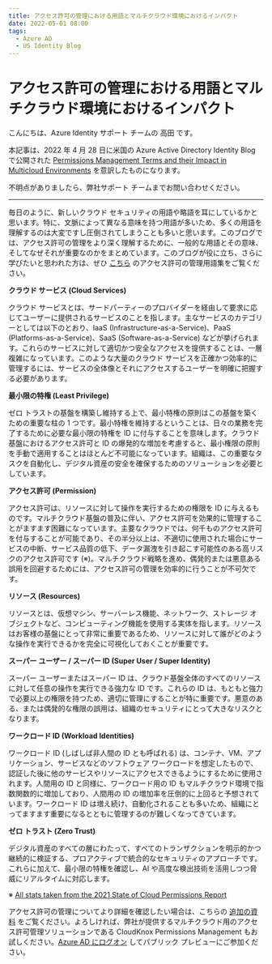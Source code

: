 ```yaml
---
title: アクセス許可の管理における用語とマルチクラウド環境におけるインパクト
date: 2022-05-01 08:00
tags:
  - Azure AD
  - US Identity Blog
---
```


# アクセス許可の管理における用語とマルチクラウド環境におけるインパクト

こんにちは、Azure Identity サポート チームの 高田 です。

本記事は、2022 年 4 月 28 日に米国の Azure Active Directory Identity Blog で公開された [Permissions Management Terms and their Impact in Multicloud Environments](https://techcommunity.microsoft.com/t5/azure-active-directory-identity/permissions-management-terms-and-their-impact-in-multicloud/ba-p/3282144) を意訳したものになります。

不明点がありましたら、弊社サポート チームまでお問い合わせください。

----

毎日のように、新しいクラウド セキュリティの用語や略語を耳にしているかと思います。特に、文脈によって異なる意味を持つ用語が多いため、多くの用語を理解するのは大変ですし圧倒されてしまうことも多いと思います。このブログでは、アクセス許可の管理をより深く理解するために、一般的な用語とその意味、そしてなぜそれが重要なのかをまとめています。このブログが役に立ち、さらに学びたいと思われた方は、ぜひ [こちら](https://aka.ms/PermissionsManagementGlossary) のアクセス許可の管理用語集をご覧ください。

**クラウド サービス (Cloud Services)**

クラウド サービスとは、サードパーティーのプロバイダーを経由して要求に応じてユーザーに提供されるサービスのことを指します。主なサービスのカテゴリーとしては以下のとおり、IaaS (Infrastructure-as-a-Service)、PaaS (Platforms-as-a-Service)、SaaS (Software-as-a-Service) などが挙げられます。これらのサービスに対して適切かつ安全なアクセスを提供することは、一層複雑になっています。このような大量のクラウド サービスを正確かつ効率的に管理するには、サービスの全体像とそれにアクセスするユーザーを明確に把握する必要があります。

**最小限の特権 (Least Privilege)**

ゼロ トラストの基盤を構築し維持する上で、最小特権の原則はこの基盤を築くための重要な柱の 1 つです。最小特権を維持するということは、日々の業務を完了するために必要な最小限の特権を ID に付与することを意味します。クラウド基盤におけるアクセス許可と ID の爆発的な増加を考慮すると、最小権限の原則を手動で適用することはほとんど不可能になっています。組織は、この重要なタスクを自動化し、デジタル資産の安全を確保するためのソリューションを必要としています。

**アクセス許可 (Permission)**

アクセス許可は、リソースに対して操作を実行するための権限を ID に与えるものです。マルチクラウド基盤の普及に伴い、アクセス許可を効果的に管理することがますます困難になっています。主要なクラウドでは、何千ものアクセス許可を付与することが可能であり、その半分以上は、不適切に使用された場合にサービスの中断、サービス品質の低下、データ漏洩を引き起こす可能性のある高リスクのアクセス許可です (※)。マルチクラウド戦略を進め、偶発的または悪意ある誤用を回避するためには、アクセス許可の管理を効率的に行うことが不可欠です。

**リソース (Resources)**

リソースとは、仮想マシン、サーバーレス機能、ネットワーク、ストレージ オブジェクトなど、コンピューティング機能を使用する実体を指します。リソースはお客様の基盤にとって非常に重要であるため、リソースに対して誰がどのような操作を実行できるかを完全に可視化しておくことが重要です。

**スーパー ユーザー / スーパー ID (Super User / Super Identity)**

スーパー ユーザーまたはスーパー ID は、クラウド基盤全体のすべてのリソースに対して任意の操作を実行できる強力な ID です。これらの ID は、もともと強力で必要以上の権限を持つため、適切に管理にすることが特に重要です。悪意のある、または偶発的な権限の誤用は、組織のセキュリティにとって大きなリスクとなります。

**ワークロード ID (Workload Identities)**

ワークロード ID (しばしば非人間の ID とも呼ばれる) は、コンテナ、VM、アプリケーション、サービスなどのソフトウェア ワークロードを想定したもので、認証した後に他のサービスやリソースにアクセスできるようにするために使用されます。人間用の ID と同様に、ワークロード用の ID もマルチクラウド環境で指数関数的に増加しており、人間用の ID の増加率を圧倒的に上回ると予想されています。ワークロード ID は増え続け、自動化されることも多いため、組織にとってますます重要になるとともに管理するのが難しくなってきています。

**ゼロ トラスト (Zero Trust)**

デジタル資産のすべての層にわたって、すべてのトランザクションを明示的かつ継続的に検証する、プロアクティブで統合的なセキュリティのアプローチです。これらに加えて、最小限の特権を確認し、AI や高度な検出技術を活用しつつ脅威にリアルタイムに対応します。

※ [All stats taken from the 2021 State of Cloud Permissions Report](https://query.prod.cms.rt.microsoft.com/cms/api/am/binary/RWSvP2)

アクセス許可の管理についてより詳細を確認したい場合は、こちらの [追加の資料](https://aka.ms/cloudknox) をご覧ください。よろしければ、弊社が提供するマルチクラウド用のアクセス許可管理ソリューションである CloudKnox Permissions Management もお試しください。[Azure AD にログオン](https://ms.portal.azure.com/#blade/Microsoft_AAD_IAM/ActiveDirectoryMenuBlade/Overview) してパブリック プレビューにご参加ください。
